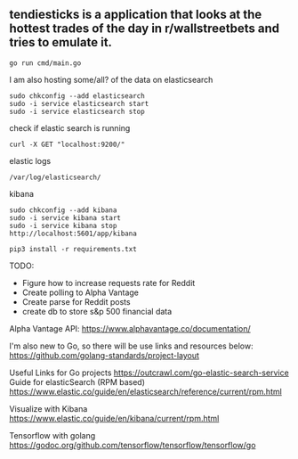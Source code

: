 ## tendiesticks is a application that looks at the hottest trades of the day in r/wallstreetbets and tries to emulate it.


```
go run cmd/main.go
```

I am also hosting some/all? of the data on elasticsearch

```
sudo chkconfig --add elasticsearch
sudo -i service elasticsearch start
sudo -i service elasticsearch stop

```

check if elastic search is running
```
curl -X GET "localhost:9200/"
```

elastic logs

```
/var/log/elasticsearch/
```

kibana

```
sudo chkconfig --add kibana
sudo -i service kibana start
sudo -i service kibana stop
http://localhost:5601/app/kibana
```

```
pip3 install -r requirements.txt

```



TODO:
* Figure how to increase requests rate for Reddit
* Create polling to Alpha Vantage
* Create parse for Reddit posts
* create db to store s&p 500 financial data

Alpha Vantage API: https://www.alphavantage.co/documentation/

I'm also new to Go, so there will be use links and resources below:
https://github.com/golang-standards/project-layout

Useful Links for Go projects
https://outcrawl.com/go-elastic-search-service
Guide for elasticSearch (RPM based)
https://www.elastic.co/guide/en/elasticsearch/reference/current/rpm.html

Visualize with Kibana
https://www.elastic.co/guide/en/kibana/current/rpm.html

Tensorflow with golang
https://godoc.org/github.com/tensorflow/tensorflow/tensorflow/go

